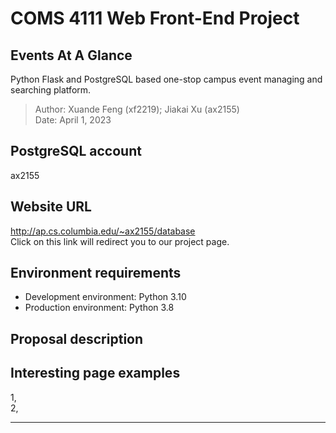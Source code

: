 # COMS 4111 Web Front-End Project

## Events At A Glance  
Python Flask and PostgreSQL based one-stop campus event managing and searching platform.

> Author: Xuande Feng (xf2219); Jiakai Xu (ax2155)  
> Date: April 1, 2023  
 
## PostgreSQL account 
ax2155  

## Website URL
http://ap.cs.columbia.edu/~ax2155/database  
Click on this link will redirect you to our project page.

## Environment requirements
- Development environment: Python 3.10
- Production environment: Python 3.8

## Proposal description  

## Interesting page examples
1,  
2,  

---